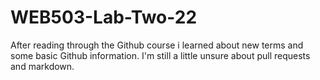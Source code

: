 # WEB503-Lab-Two-22

After reading through the Github course i learned about new terms and some basic Github information.
I'm still a little unsure about pull requests and markdown.
